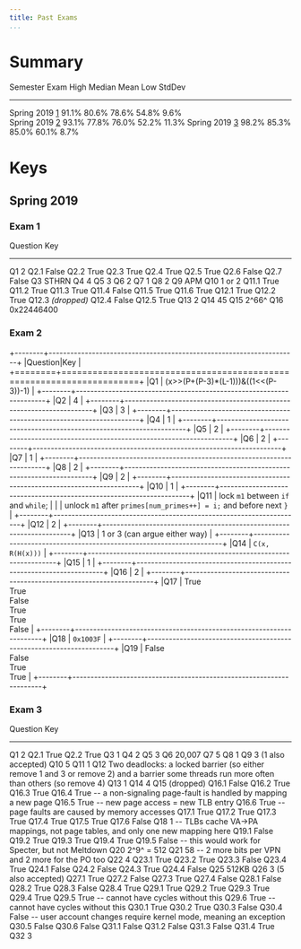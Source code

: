```yaml
---
title: Past Exams
...
```


# Summary

Semester     Exam                        High    Median   Mean   Low     StdDev
----------  ------                      ------  -------- ------ ------- --------
Spring 2019 [1](files/s2019exam1.pdf)    91.1%   80.6%    78.6%  54.8%   9.6%  
Spring 2019 [2](files/s2019exam2.pdf)    93.1%   77.8%    76.0%  52.2%   11.3% 
Spring 2019 [3](files/s2019exam3.pdf)    98.2%   85.3%    85.0%  60.1%   8.7%  

# Keys

## Spring 2019

### Exam 1


Question    Key
--------    -------------
Q1          2
Q2.1        False
Q2.2        True
Q2.3        True
Q2.4        True
Q2.5        True
Q2.6        False
Q2.7        False
Q3          STHRN
Q4          4
Q5          3
Q6          2
Q7          1
Q8          2
Q9          APM
Q10         1 or 2
Q11.1       True
Q11.2       True
Q11.3       True
Q11.4       False
Q11.5       True
Q11.6       True
Q12.1       True
Q12.2       True
Q12.3       *(dropped)*
Q12.4       False
Q12.5       True
Q13         2
Q14         45
Q15         2^66^
Q16         0x22446400

### Exam 2


+--------+---------------------------------------------------------------------+
|Question|Key                                                                  |
+========+=====================================================================+
|Q1      | (x>>(P+(P-3)*(L-1)))&((1<<(P-3))-1)                                 |
+--------+---------------------------------------------------------------------+
|Q2      | 4                                                                   |
+--------+---------------------------------------------------------------------+
|Q3      | 3                                                                   |
+--------+---------------------------------------------------------------------+
|Q4      | 1                                                                   |
+--------+---------------------------------------------------------------------+
|Q5      | 2                                                                   |
+--------+---------------------------------------------------------------------+
|Q6      | 2                                                                   |
+--------+---------------------------------------------------------------------+
|Q7      | 1                                                                   |
+--------+---------------------------------------------------------------------+
|Q8      | 2                                                                   |
+--------+---------------------------------------------------------------------+
|Q9      | 2                                                                   |
+--------+---------------------------------------------------------------------+
|Q10     | 1                                                                   |
+--------+---------------------------------------------------------------------+
|Q11     | lock `m1` between `if` and `while`;                                 |
|        | unlock `m1` after `primes[num_primes++] = i;` and before next `}`   |
+--------+---------------------------------------------------------------------+
|Q12     | 2                                                                   |
+--------+---------------------------------------------------------------------+
|Q13     | 1 or 3 (can argue either way)                                       |
+--------+---------------------------------------------------------------------+
|Q14     | `C(x, R(H(x)))`                                                     |
+--------+---------------------------------------------------------------------+
|Q15     | 1                                                                   |
+--------+---------------------------------------------------------------------+
|Q16     | 2                                                                   |
+--------+---------------------------------------------------------------------+
|Q17     | True<br/>True<br/>False<br/>True<br/>True<br/>False                 |
+--------+---------------------------------------------------------------------+
|Q18     | `0x1003F`                                                           |
+--------+---------------------------------------------------------------------+
|Q19     | False<br/>False<br/>True<br/>True                                   |
+--------+---------------------------------------------------------------------+

### Exam 3

Question    Key
----------  --------------------------------------------------------------------
Q1          2
Q2.1        True
Q2.2        True
Q3          1
Q4          2
Q5          3
Q6          20,007
Q7          5
Q8          1
Q9          3 (1 also accepted)
Q10         5
Q11         1
Q12         Two deadlocks: a locked barrier (so either remove 1 and 3 or remove 2) and a barrier some threads run more often than others (so remove 4)
Q13         1
Q14         4
Q15         (dropped)
Q16.1       False
Q16.2       True
Q16.3       True
Q16.4       True -- a non-signaling page-fault is handled by mapping a new page
Q16.5       True -- new page access = new TLB entry
Q16.6       True -- page faults are caused by memory accesses
Q17.1       True
Q17.2       True
Q17.3       True
Q17.4       True
Q17.5       True
Q17.6       False
Q18         1 -- TLBs cache VA→PA mappings, not page tables, and only one new mapping here
Q19.1       False
Q19.2       True
Q19.3       True
Q19.4       True
Q19.5       False -- this would work for Specter, but not Meltdown
Q20         2^9^ = 512
Q21         58 -- 2 more bits per VPN and 2 more for the PO too
Q22         4
Q23.1       True
Q23.2       True
Q23.3       False
Q23.4       True
Q24.1       False
Q24.2       False
Q24.3       True
Q24.4       False
Q25         512KB
Q26         3 (5 also accepted)
Q27.1       True
Q27.2       False
Q27.3       True
Q27.4       False
Q28.1       False
Q28.2       True
Q28.3       False
Q28.4       True
Q29.1       True
Q29.2       True
Q29.3       True
Q29.4       True
Q29.5       True -- cannot have cycles without this
Q29.6       True -- cannot have cycles without this
Q30.1       True
Q30.2       True
Q30.3       False
Q30.4       False -- user account changes require kernel mode, meaning an exception
Q30.5       False
Q30.6       False
Q31.1       False
Q31.2       False
Q31.3       False
Q31.4       True
Q32         3
